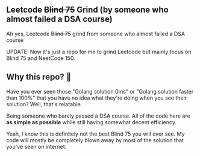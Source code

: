## Leetcode ~~Blind 75~~ Grind (by someone who almost failed a DSA course)
Ah yes, Leetcode ~~Blind 75~~ grind from someone who almost failed a DSA course

UPDATE: Now it's just a repo for me to grind Leetcode but mainly focus on Blind 75 and NeetCode 150.

## Why this repo? 🤔
Have you ever seen those "Golang solution 0ms" or "Golang solution faster than 100%" that you have no idea what they're doing when you see their solution? Well, that's relatable.

Being someone who barely passed a DSA course. All of the code here are **as simple as possible** while still having somewhat decent efficiency.

Yeah, I know this is definitely not the best Blind 75 you will ever see. My code will mostly be completely blown away by most of the solution that you've seen on internet.
